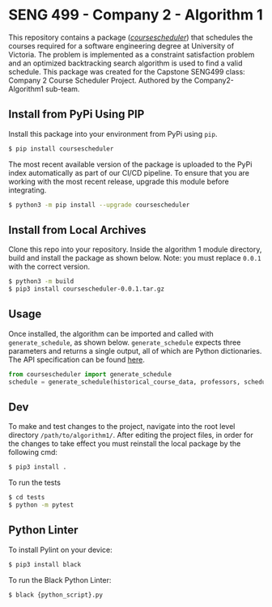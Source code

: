 # SENG 499 - Company 2 - Algorithm 1 

This repository contains a package ([_coursescheduler_](https://pypi.org/project/coursescheduler/)) that schedules 
the courses required for a software engineering degree at University of Victoria. The problem is implemented as a 
constraint satisfaction problem and an optimized backtracking search algorithm is used to find a valid schedule. 
This package was created for the Capstone SENG499 class: Company 2 Course Scheduler Project. 
Authored by the Company2-Algorithm1 sub-team.

## Install from PyPi Using PIP
Install this package into your environment from PyPi using `pip`.
```bash
$ pip install coursescheduler
```
The most recent available version of the package is uploaded to the PyPi index automatically as part of our CI/CD 
pipeline. To ensure that you are working with the most recent release, upgrade this module before integrating.
```bash
$ python3 -m pip install --upgrade coursescheduler
```

## Install from Local Archives
Clone this repo into your repository. Inside the algorithm 1 module directory,
build and install the package as shown below. Note: you must replace `0.0.1` with the correct version.
```bash
$ python3 -m build
$ pip3 install coursescheduler-0.0.1.tar.gz
```

## Usage
Once installed, the algorithm can be imported and called with `generate_schedule`, as shown below. `generate_schedule` 
expects three parameters and returns a single output, all of which are Python dictionaries. 
The API specification 
can be found [here](https://docs.google.com/document/d/163L7pv6w5Z38rUrl2EwRJq-A9ZLllCIO9uYbUkdxi2s/edit?usp=sharing).
```python
from coursescheduler import generate_schedule
schedule = generate_schedule(historical_course_data, professors, schedule)
```

## Dev
To make and test changes to the project, navigate into the root level directory 
`/path/to/algorithm1/`. After editing the project files, in order for the changes to take
effect you must reinstall the local package by the following cmd:
```bash
$ pip3 install . 
```
To run the tests
```bash
$ cd tests
$ python -m pytest
```

## Python Linter
To install Pylint on your device:
```bash
$ pip3 install black
```
To run the Black Python Linter:
```bash
$ black {python_script}.py
```
